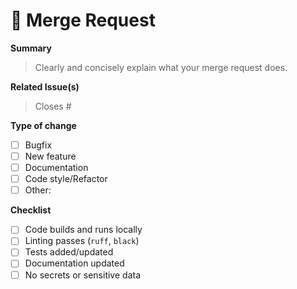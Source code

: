 # 📝 Merge Request

**Summary**
> Clearly and concisely explain what your merge request does.

**Related Issue(s)**
> Closes #

**Type of change**
- [ ] Bugfix
- [ ] New feature
- [ ] Documentation
- [ ] Code style/Refactor
- [ ] Other: 

**Checklist**
- [ ] Code builds and runs locally
- [ ] Linting passes (`ruff`, `black`)
- [ ] Tests added/updated
- [ ] Documentation updated
- [ ] No secrets or sensitive data
